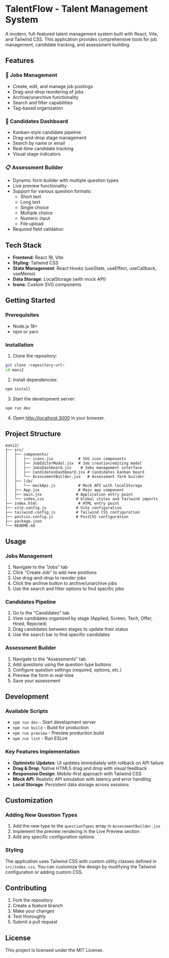 # TalentFlow - Talent Management System

A modern, full-featured talent management system built with React, Vite, and Tailwind CSS. This application provides comprehensive tools for job management, candidate tracking, and assessment building.

## Features

### 🎯 Jobs Management
- Create, edit, and manage job postings
- Drag-and-drop reordering of jobs
- Archive/unarchive functionality
- Search and filter capabilities
- Tag-based organization

### 👥 Candidates Dashboard
- Kanban-style candidate pipeline
- Drag-and-drop stage management
- Search by name or email
- Real-time candidate tracking
- Visual stage indicators

### 📋 Assessment Builder
- Dynamic form builder with multiple question types
- Live preview functionality
- Support for various question formats:
  - Short text
  - Long text
  - Single choice
  - Multiple choice
  - Numeric input
  - File upload
- Required field validation

## Tech Stack

- **Frontend**: React 18, Vite
- **Styling**: Tailwind CSS
- **State Management**: React Hooks (useState, useEffect, useCallback, useMemo)
- **Data Storage**: LocalStorage (with mock API)
- **Icons**: Custom SVG components

## Getting Started

### Prerequisites

- Node.js 18+ 
- npm or yarn

### Installation

1. Clone the repository:
```bash
git clone <repository-url>
cd mani2
```

2. Install dependencies:
```bash
npm install
```

3. Start the development server:
```bash
npm run dev
```

4. Open [http://localhost:3000](http://localhost:3000) in your browser.

## Project Structure

```
mani2/
├── src/
│   ├── components/
│   │   ├── icons.jsx           # SVG icon components
│   │   ├── JobEditorModal.jsx  # Job creation/editing modal
│   │   ├── JobsDashboard.jsx    # Jobs management interface
│   │   ├── CandidatesDashboard.jsx # Candidates kanban board
│   │   └── AssessmentBuilder.jsx   # Assessment form builder
│   ├── lib/
│   │   └── mockApi.js          # Mock API with localStorage
│   ├── App.jsx                 # Main app component
│   ├── main.jsx               # Application entry point
│   └── index.css              # Global styles and Tailwind imports
├── index.html                  # HTML entry point
├── vite.config.js             # Vite configuration
├── tailwind.config.js         # Tailwind CSS configuration
├── postcss.config.js          # PostCSS configuration
├── package.json
└── README.md
```

## Usage

### Jobs Management
1. Navigate to the "Jobs" tab
2. Click "Create Job" to add new positions
3. Use drag-and-drop to reorder jobs
4. Click the archive button to archive/unarchive jobs
5. Use the search and filter options to find specific jobs

### Candidates Pipeline
1. Go to the "Candidates" tab
2. View candidates organized by stage (Applied, Screen, Tech, Offer, Hired, Rejected)
3. Drag candidates between stages to update their status
4. Use the search bar to find specific candidates

### Assessment Builder
1. Navigate to the "Assessments" tab
2. Add questions using the question type buttons
3. Configure question settings (required, options, etc.)
4. Preview the form in real-time
5. Save your assessment

## Development

### Available Scripts

- `npm run dev` - Start development server
- `npm run build` - Build for production
- `npm run preview` - Preview production build
- `npm run lint` - Run ESLint

### Key Features Implementation

- **Optimistic Updates**: UI updates immediately with rollback on API failure
- **Drag & Drop**: Native HTML5 drag and drop with visual feedback
- **Responsive Design**: Mobile-first approach with Tailwind CSS
- **Mock API**: Realistic API simulation with latency and error handling
- **Local Storage**: Persistent data storage across sessions

## Customization

### Adding New Question Types
1. Add the new type to the `questionTypes` array in `AssessmentBuilder.jsx`
2. Implement the preview rendering in the Live Preview section
3. Add any specific configuration options

### Styling
The application uses Tailwind CSS with custom utility classes defined in `src/index.css`. You can customize the design by modifying the Tailwind configuration or adding custom CSS.

## Contributing

1. Fork the repository
2. Create a feature branch
3. Make your changes
4. Test thoroughly
5. Submit a pull request

## License

This project is licensed under the MIT License.